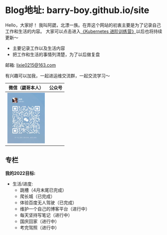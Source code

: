 # Blog地址: barry-boy.github.io/site

  Hello，大家好！
    我叫阿勰，北漂一族。在弄这个网站的初衷主要是为了记录自己工作和生活的内容。
    大家可以点击进入[《Kubernetes 进阶训练营》](https://barry-boy.github.io/site/)以后也将持续更新～

  - 主要记录工作以及生活内容
  - 把工作和生活的事情列清楚，为了以后做复盘


  邮箱: lixie0215@163.com

有兴趣可以加我，一起进运维交流群，一起交流学习～

|微信（勰哥本人）|公众号|
|:----:|:----:|
|<img src="https://github.com/barry-boy/barry-boy.github.io/blob/main/png/lixie.pic.jpg" width="120">|



## 专栏



**我的2022目标:**

  - 生活/进度:
      - 跳槽（4月末尾已完成）
      - 爬长城（已完成）
      - 体验百度无人驾驶（已完成）
      - 维护一个自己的博客平台（进行中）
      - 每天坚持写笔记（进行中）
      - 国庆回家（进行中）
      - 考完驾照（进行中）
